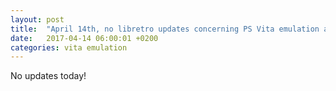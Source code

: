 ```yaml
---
layout: post
title:  "April 14th, no libretro updates concerning PS Vita emulation and emulators"
date:   2017-04-14 06:00:01 +0200
categories: vita emulation
---
```


No updates today!
